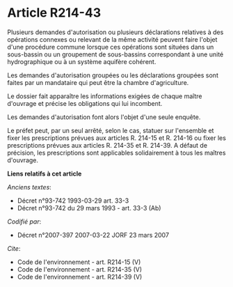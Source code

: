 # Article R214-43

Plusieurs demandes d'autorisation ou plusieurs déclarations relatives à des opérations connexes ou relevant de la même
activité peuvent faire l'objet d'une procédure commune lorsque ces opérations sont situées dans un sous-bassin ou un
groupement de sous-bassins correspondant à une unité hydrographique ou à un système aquifère cohérent. 

Les demandes d'autorisation groupées ou les déclarations groupées sont faites par un mandataire qui peut être la chambre
d'agriculture. 

Le dossier fait apparaître les informations exigées de chaque maître d'ouvrage et précise les obligations qui lui incombent. 

Les demandes d'autorisation font alors l'objet d'une seule enquête. 

Le préfet peut, par un seul arrêté, selon le cas, statuer sur l'ensemble et fixer les prescriptions prévues aux articles R.
214-15 et R. 214-16 ou fixer les prescriptions prévues aux articles R. 214-35 et R. 214-39. A défaut de précision, les
prescriptions sont applicables solidairement à tous les maîtres d'ouvrage.

**Liens relatifs à cet article**

_Anciens textes_:

  - Décret n°93-742 1993-03-29 art. 33-3
  - Décret n°93-742 du 29 mars 1993 - art. 33-3 (Ab)

_Codifié par_:

  - Décret n°2007-397 2007-03-22 JORF 23 mars 2007

_Cite_:

  - Code de l'environnement - art. R214-15 (V)
  - Code de l'environnement - art. R214-35 (V)
  - Code de l'environnement - art. R214-39 (V)
